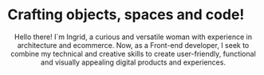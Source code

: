 <h1>Crafting objects, spaces and code!</h1>

<p align='center'>
Hello there! I´m Ingrid, a curious and versatile woman with experience in architecture and ecommerce.
Now, as a Front-end developer,  I seek to combine my technical and creative skills to create user-friendly, functional and visually appealing digital products and experiences.
</p>
